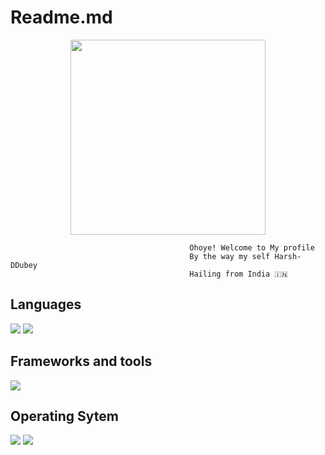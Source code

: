 # Readme.md
<p align="center">
    <img src=https://avatars.githubusercontent.com/u/89505915?v=4 width=312 height=312/>
    <br>
</p>

```
                                        Ohoye! Welcome to My profile 
                                        By the way my self Harsh-DDubey
                                        Hailing from India 🇮🇳
```

## Languages
<p>
    <img src="https://img.shields.io/badge/Python-14354C?style=for-the-badge&logo=python&logoColor=white" />
    <img src="https://img.shields.io/badge/dart-%230175C2?style=for-the-badge&logo=dart&logoColor=white"/>
    
</p>

## Frameworks and tools
<p>
    <img src="https://img.shields.io/badge/Flutter-%2302569B?style=for-the-badge&logo=Flutter&logoColor=white"/>
    
</p>

## Operating Sytem
<p>
    <img src="https://img.shields.io/badge/Android-3DDC84?style=for-the-badge&logo=android&logoColor=white" />
    <img src="https://img.shields.io/badge/Ubuntu-E95420?style=for-the-badge&logo=ubuntu&logoColor=white"/>
</p>

